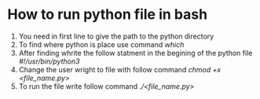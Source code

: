 # How to run python file in bash

1. You need in first line to give the path to the python directory
2. To find where python is place use command *which* 
3. After finding whrite the follow statment in the begining of the python file *#!/usr/bin/python3*
4. Change the user wright to file with follow command *chmod +x <file_name.py>*
5. To run the file write follow command *./<file_name.py>*
